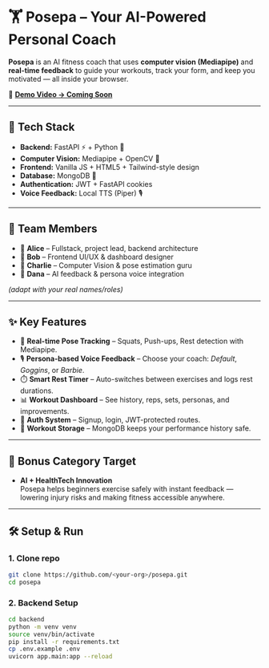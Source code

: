 # 🏋️ Posepa – Your AI-Powered Personal Coach  

**Posepa** is an AI fitness coach that uses **computer vision (Mediapipe)** and **real-time feedback** to guide your workouts, track your form, and keep you motivated — all inside your browser.  

🎥 **[Demo Video → Coming Soon]()**  

---

## 🚀 Tech Stack
- **Backend:** FastAPI ⚡ + Python 🐍  
- **Computer Vision:** Mediapipe + OpenCV 🎥  
- **Frontend:** Vanilla JS + HTML5 + Tailwind-style design  
- **Database:** MongoDB 🍃  
- **Authentication:** JWT + FastAPI cookies  
- **Voice Feedback:** Local TTS (Piper) 🎙️  

---

## 👥 Team Members
- 🧑 **Alice** – Fullstack, project lead, backend architecture  
- 👩 **Bob** – Frontend UI/UX & dashboard designer  
- 🧑 **Charlie** – Computer Vision & pose estimation guru  
- 👩 **Dana** – AI feedback & persona voice integration  

*(adapt with your real names/roles)*  

---

## ✨ Key Features
- 🧍 **Real-time Pose Tracking** – Squats, Push-ups, Rest detection with Mediapipe.  
- 🎙️ **Persona-based Voice Feedback** – Choose your coach: *Default*, *Goggins*, or *Barbie*.  
- ⏱️ **Smart Rest Timer** – Auto-switches between exercises and logs rest durations.  
- 📊 **Workout Dashboard** – See history, reps, sets, personas, and improvements.  
- 🔐 **Auth System** – Signup, login, JWT-protected routes.  
- 💾 **Workout Storage** – MongoDB keeps your performance history safe.  

---

## 🎯 Bonus Category Target
- **AI + HealthTech Innovation**  
Posepa helps beginners exercise safely with instant feedback — lowering injury risks and making fitness accessible anywhere.  

---

## 🛠️ Setup & Run  

### 1. Clone repo
```bash
git clone https://github.com/<your-org>/posepa.git
cd posepa
```

### 2. Backend Setup

```bash
cd backend
python -m venv venv
source venv/bin/activate
pip install -r requirements.txt
cp .env.example .env
uvicorn app.main:app --reload
```